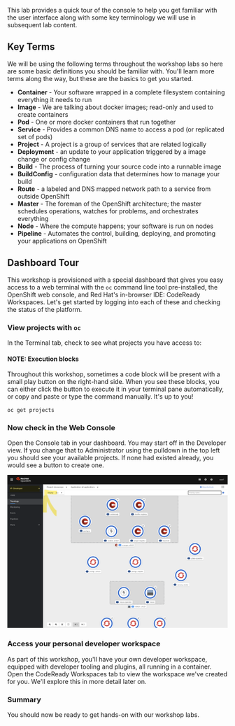 This lab provides a quick tour of the console to help you get familiar with the user interface along with some key terminology we will use in subsequent lab content.

## Key Terms

We will be using the following terms throughout the workshop labs so here are some basic definitions you should be familiar with. You'll learn more terms along the way, but these are the basics to get you started.

* **Container** - Your software wrapped in a complete filesystem containing everything it needs to run
* **Image** - We are talking about docker images; read-only and used to create containers
* **Pod** - One or more docker containers that run together
* **Service** - Provides a common DNS name to access a pod (or replicated set of pods)
* **Project** - A project is a group of services that are related logically
* **Deployment** - an update to your application triggered by a image change or config change
* **Build** - The process of turning your source code into a runnable image
* **BuildConfig** - configuration data that determines how to manage your build
* **Route** - a labeled and DNS mapped network path to a service from outside OpenShift
* **Master** - The foreman of the OpenShift architecture; the master schedules operations, watches for problems, and orchestrates everything
* **Node** - Where the compute happens; your software is run on nodes
* **Pipeline** - Automates the control, building, deploying, and promoting your applications on OpenShift

## Dashboard Tour

This workshop is provisioned with a special dashboard that gives you easy access to a web terminal with the  `oc` command line tool pre-installed, the OpenShift web console, and Red Hat's in-browser IDE: CodeReady Workspaces. Let's get started by logging into each of these and checking the status of the platform.

### View projects with `oc`

In the Terminal tab, check to see what projects you have access to:

#### NOTE: Execution blocks

Throughout this workshop, sometimes a code block will be present with a small play button on the right-hand side. When you see these blocks, you can either click the button to execute it in your terminal pane automatically, or copy and paste or type the command manually. It's up to you!

```execute
oc get projects

```

### Now check in the Web Console

Open the Console tab in your dashboard. You may start off in the Developer view. If you change that to Administrator using the pulldown in the top left you should see your available projects. If none had existed already, you would see a button to create one.

![OCP Dashboard Personas](images/ocp_dashboard_persona.png)

### Access your personal developer workspace

As part of this workshop, you'll have your own developer workspace, equipped with developer tooling and plugins, all running in a container. Open the CodeReady Workspaces tab to view the workspace we've created for you. We'll explore this in more detail later on.

### Summary

You should now be ready to get hands-on with our workshop labs.
